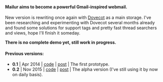 #### Mailur aims to become a powerful Gmail-inspired webmail.

New version is rewriting once again with [Dovecot](https://www.dovecot.org/) as a main storage. I've been researching and experimenting with Dovecot several months already and found some solutions for support tags and pretty fast thread searchers and views, hope I'll finish it someday.

**There is no complete demo yet, still work in progress.**

#### Previous versions:
- **0.1** | Apr 2014 | [code](https://github.com/naspeh/mailur/tree/0.1) | [post](https://pusto.org/mailur/intro/) | The first prototype.
- **0.2** | Nov 2015 | [code](https://github.com/naspeh/mailur/tree/0.2) | [post](https://pusto.org/mailur/alpha/) | The alpha version (I've still using it by now on daily basis).
